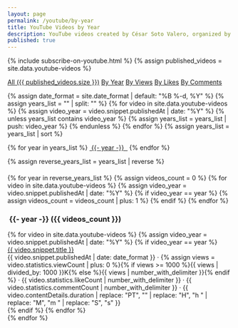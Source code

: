 ```yaml
---
layout: page
permalink: /youtube/by-year
title: YouTube Videos by Year
description: YouTube videos created by César Soto Valero, organized by year.
published: true
---
```


<!-- markdownlint-disable MD033 -->
{% include subscribe-on-youtube.html %}
{% assign published_videos = site.data.youtube-videos %}

<!-- Buttons for ordering YouTube videos -->
<div class="list-filters">
  <a href="/youtube" class="list-filter">All ({{ published_videos.size }})</a>
  <a href="/youtube/by-year" class="list-filter">By Year</a>
  <a href="/youtube/by-views" class="list-filter">By Views</a>
  <a href="/youtube/by-likes" class="list-filter">By Likes</a>
  <a href="/youtube/by-comments" class="list-filter">By Comments</a>
</div>

{% assign date_format = site.date_format | default: "%B %-d, %Y" %}
{% assign years_list = "" | split: "" %}
{% for video in site.data.youtube-videos %}
{% assign video_year = video.snippet.publishedAt | date: "%Y" %}
{% unless years_list contains video_year %}
{% assign years_list = years_list | push: video_year %}
{% endunless %}
{% endfor %}
{% assign years_list = years_list | sort %}

<!-- Years cloud -->
<div class="tag-list">
     {% for year in years_list %}
     <a href="#{{- year -}}" class="btn btn-primary tag-btn"><i class="fas fa-calendar-alt" aria-hidden="true"></i>&nbsp;{{- year -}} &nbsp;</a>
     {% endfor %}
</div>

{% assign reverse_years_list = years_list | reverse %}

<div id="full-tags-list" style="margin-top: 20px;">
     {% for year in reverse_years_list %}
     {% assign videos_count = 0 %}
     {% for video in site.data.youtube-videos %}
          {% assign video_year = video.snippet.publishedAt | date: "%Y" %}
          {% if video_year == year %}
                {% assign videos_count = videos_count | plus: 1 %}
          {% endif %}
     {% endfor %}
     <h3 id="{{- year -}}" class="linked-section">
          <i class="fas fa-calendar-alt" aria-hidden="true"></i>
          &nbsp;{{- year -}}&nbsp;({{ videos_count }})
     </h3>
     <div class="post-list">
          {% for video in site.data.youtube-videos %}
          {% assign video_year = video.snippet.publishedAt | date: "%Y" %}
          {% if video_year == year %}
          <div class="tag-entry">
                <a href="https://www.youtube.com/watch?v={{ video.id }}" target="_blank">{{ video.snippet.title }}</a>
                <div class="entry-date">
                     <time datetime="{{ video.snippet.publishedAt }}">{{ video.snippet.publishedAt | date: date_format }}</time>
                     <span class="post-stats">
                          · <i class="fas fa-eye"></i> {% assign views = video.statistics.viewCount | plus: 0 %}{% if views >= 1000 %}{{ views | divided_by: 1000 }}K{% else %}{{ views | number_with_delimiter }}{% endif %}
                          · <i class="fas fa-thumbs-up"></i> {{ video.statistics.likeCount | number_with_delimiter }}
                          · <i class="fas fa-comment"></i> {{ video.statistics.commentCount | number_with_delimiter }}
                          · <i class="fas fa-clock"></i> {{ video.contentDetails.duration | replace: "PT", "" | replace: "H", "h " | replace: "M", "m " | replace: "S", "s" }}
                     </span>
                </div>
          </div>
          {% endif %}
          {% endfor %}
     </div>
     {% endfor %}
</div>
